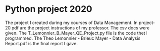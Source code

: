# Python project 2020
The project I created during my courses of Data Management.
In project-20.pdf are the project instructions of my professor.
The csv docs were given.
The T_Lemonnier_B_Mayer_QE_Project.py file is the code thet I programmed.
The Theo Lemonnier - Brieuc Mayer - Data Analysis Report.pdf is the final report I gave.
